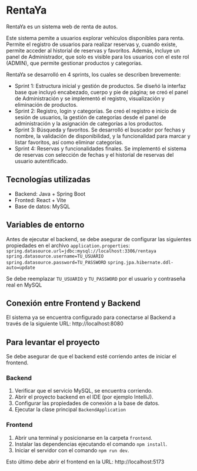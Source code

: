 # RentaYa

RentaYa es un sistema web de renta de autos. 

Este sistema pemite a usuarios explorar vehículos disponibles para renta. Permite el registro de usuarios para realizar reservas y, cuando existe, permite acceder al historial de reservas y favoritos. Además, incluye un panel de Administrador, que solo es visible para los usuarios con el este rol (ADMIN), que permite gestionar productos y categorías. 

RentaYa se desarrolló en 4 sprints, los cuales se describen brevemente:
* Sprint 1: Estructura inicial y gestión de productos. Se diseñó la interfaz base que incluyó encabezado, cuerpo y pie de página; se creó el panel de Administración y se implementó el registro, visualización y eliminación de productos.
* Sprint 2: Registro, login y categorías. Se creó el registro e inicio de sesión de usuarios, la gestión de categorías desde el panel de administración y la asignación de categorías a los productos.
* Sprint 3: Búsqueda y favoritos. Se desarrolló el buscador por fechas y nombre, la validación de disponibilidad, y la funcionalidad para marcar y listar favoritos, así como eliminar categorías.
* Sprint 4: Reservas y funcionalidades finales. Se implementó el sistema de reservas con selección de fechas y el historial de reservas del usuario autentificado. 


## Tecnologías utilizadas
* Backend: Java + Spring Boot
* Fronted: React + Vite
* Base de datos: MySQL

## Variables de entorno
Antes de ejecutar el backend, se debe asegurar de configurar las siguientes propiedades en el archivo `application.properties`:
`spring.datasource.url=jdbc:mysql://localhost:3306/rentaya`
`spring.datasource.username=TU_USUARIO`
`spring.datasource.password=TU_PASSWORD`
`spring.jpa.hibernate.ddl-auto=update`

Se debe reemplazar `TU_USUARIO` y `TU_PASSWORD` por el usuario y contraseña real en MySQL

## Conexión entre Frontend y Backend
El sistema ya se encuentra configurado para conectarse al Backend a través de la siguiente URL: http://localhost:8080


## Para levantar el proyecto

Se debe asegurar de que el backend esté corriendo antes de iniciar el frontend.

### Backend
1. Verificar que el servicio MySQL, se encuentra corriendo.
2. Abrir el proyecto backend en el IDE (por ejemplo IntelliJ).
3. Configurar las propiedades de conexión a la base de datos.
4. Ejecutar la clase principal `BackendApplication`

### Frontend
1. Abrir una terminal y posicionarse en la carpeta `frontend`.
2. Instalar las dependencias ejecutando el comando `npm install`.
3. Iniciar el servidor con el comando `npm run dev`.

Esto último debe abrir el frontend en la URL: http://localhost:5173

